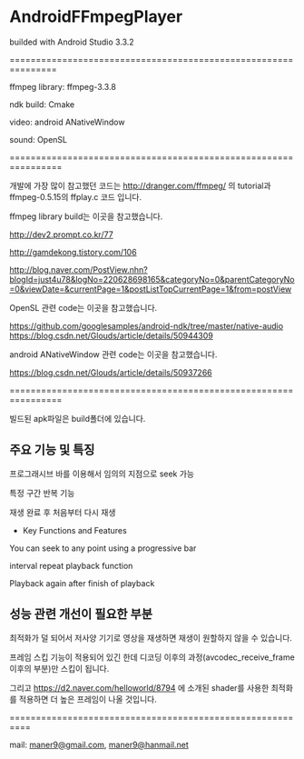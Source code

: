 # AndroidFFmpegPlayer

builded with Android Studio 3.3.2

===============================================================

ffmpeg library: ffmpeg-3.3.8 

ndk build: Cmake

video: android ANativeWindow

sound: OpenSL

================================================================

개발에 가장 많이 참고했던 코드는 http://dranger.com/ffmpeg/ 의 tutorial과 ffmpeg-0.5.15의 ffplay.c 코드 입니다.

ffmpeg library build는 이곳을 참고했습니다.

http://dev2.prompt.co.kr/77

http://gamdekong.tistory.com/106

http://blog.naver.com/PostView.nhn?blogId=just4u78&logNo=220628698165&categoryNo=0&parentCategoryNo=0&viewDate=&currentPage=1&postListTopCurrentPage=1&from=postView

OpenSL 관련 code는 이곳을 참고했습니다.

https://github.com/googlesamples/android-ndk/tree/master/native-audio
https://blog.csdn.net/Glouds/article/details/50944309 

android ANativeWindow 관련 code는 이곳을 참고했습니다.

https://blog.csdn.net/Glouds/article/details/50937266

================================================================

빌드된 apk파일은 build폴더에 있습니다.

## 주요 기능 및 특징

프로그래시브 바를 이용해서 임의의 지점으로 seek 가능

특정 구간 반복 기능 

재생 완료 후 처음부터 다시 재생

 - Key Functions and Features

You can seek to any point using a progressive bar

interval repeat playback function

Playback again after finish of playback

## 성능 관련 개선이 필요한 부분

최적화가 덜 되어서 저사양 기기로 영상을 재생하면 재생이 원할하지 않을 수 있습니다. 

프레임 스킵 기능이 적용되어 있긴 한데 디코딩 이후의 과정(avcodec_receive_frame 이후의 부분)만 스킵이 됩니다.  

그리고 https://d2.naver.com/helloworld/8794 에 소개된 shader를 사용한 최적화를 적용하면 더 높은 프레임이 나올 것입니다.

==========================================================

mail: maner9@gmail.com, maner9@hanmail.net
